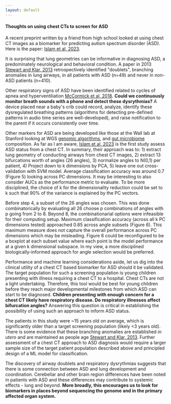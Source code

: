 ```yaml
---
layout: default
---
```


#### Thoughts on using chest CTs to screen for ASD  

A recent preprint written by a friend from high school looked at using chest CT images as a biomarker for predicting autism spectrum disorder (ASD). Here is the paper: [Islam et al, 2023](https://arxiv.org/pdf/2301.05777.pdf).   

It is surprising that lung geometries can be informative in diagnosing ASD, a predominately neurological and behavioral condition. A paper in 2013 [Stewart and Klar, 2013](https://www.ncbi.nlm.nih.gov/pmc/articles/PMC6959546/) retrospectively identified "doublets", branching anomalies in lung airways, in all patients with ASD (n=49) and never in non-ASD patients (n=410).   

Other respiratory signs of ASD have been identified related to cycles of apnea and hyperventiliation [McCormick et al, 2018](https://pubmed.ncbi.nlm.nih.gov/29360264/). **Could we continuously monitor breath sounds with a phone and detect these dysrythmias?** A device placed near a baby's crib could record, analyze, identify these dysregulated breathing patterns (algorithms for detecting pre-defined patterns in audio time series are well-developed), and raise notification to the parent if it occurs consistently over time.   

Other markers for ASD are being developed like those at the Wall lab at Stanford looking at WGS [genomic algorithms](https://wall-lab.stanford.edu/projects/genome_algorithms/), and [gut microbiome](https://wall-lab.stanford.edu/projects/microbiome-autism/) composition. As far as I am aware, [Islam et al, 2023](https://arxiv.org/pdf/2301.05777.pdf) is the first study assess ASD status from a chest CT. In summary, their approach was to: 1) extract lung geometry of conducting airways from chest CT images, 2) extract 13 bifurcations worth of angles (26 angles), 3) normalize angles to N(0,1) per patient, 4) Project down to k dimensions by PCA, 5) leave one out cross-validation with SVM model. Average classification accuracy was around 0.7 (Figure 5) looking across PC dimensions. It may be interesting to also consider AUCs as the performance metric to evaluate. To be more disciplined, the choice of k for the dimensionality reduction could be set to k such that 90% of the variance is explained by the PC vectors.   

Before step 4, a subset of the 26 angles was chosen. This was done combinatorically by evaluating all 26 choose p combinations of angles with p going from 2 to 8. Beyond 8, the combinationarial options were infeasible for their computing setup. Maximum classification accuracy (across all k PC dimensions tested) approached 0.85 across angle subsets (Figure 6). This maximum measure does not capture the overall performance across PC dimensions which may be misleading. Figure 6 could be reconfigured to be a boxplot at each subset value where each point is the model performance at a given k dimensional subspace. In my view, a more disciplined biologically-informed approach for angle selection would be preferred.   

Performance and machine learning considerations aside, let us dig into the clinical utility of a chest CT based biomarker for ASD should it be validated. The target population for such a screening population is young children presenting with illness requiring a chest CT to a hospital. Chest CTs are not a light undertaking. Therefore, this tool would be best for young children before they reach major developmental milestones from which ASD can start to be diagnosed. **Children presenting with enough concern for a chest CT likely have respiratory disease. Do respiratory illnesses affect bifurcation angles?** Answering this question is critical in establishing the possibility of using such an approach to inform ASD status.   

The patients in this study were ~15 years old on average, which is significantly older than a target screening population (likely <3 years old). There is some evidence that these branching anomalies are established *in utero* and are maintained as people age [Stewart and Klar, 2013](https://www.ncbi.nlm.nih.gov/pmc/articles/PMC6959546/). Further assessment of a chest CT approach to ASD diagnosis would require a larger sample size of the target patient population described above and principled design of a ML model for classification.  

The discovery of airway doublets and respiratory dysrythmias suggests that there is some connection between ASD and lung development and coordination. Cerebellar and other brain region differences have been noted in patients with ASD and these differences may contribute to systemic effects - lung and beyond. **More broadly, this encourages us to look for biomarkers in places beyond sequencing the genome and in the primary affected organ system.**  








